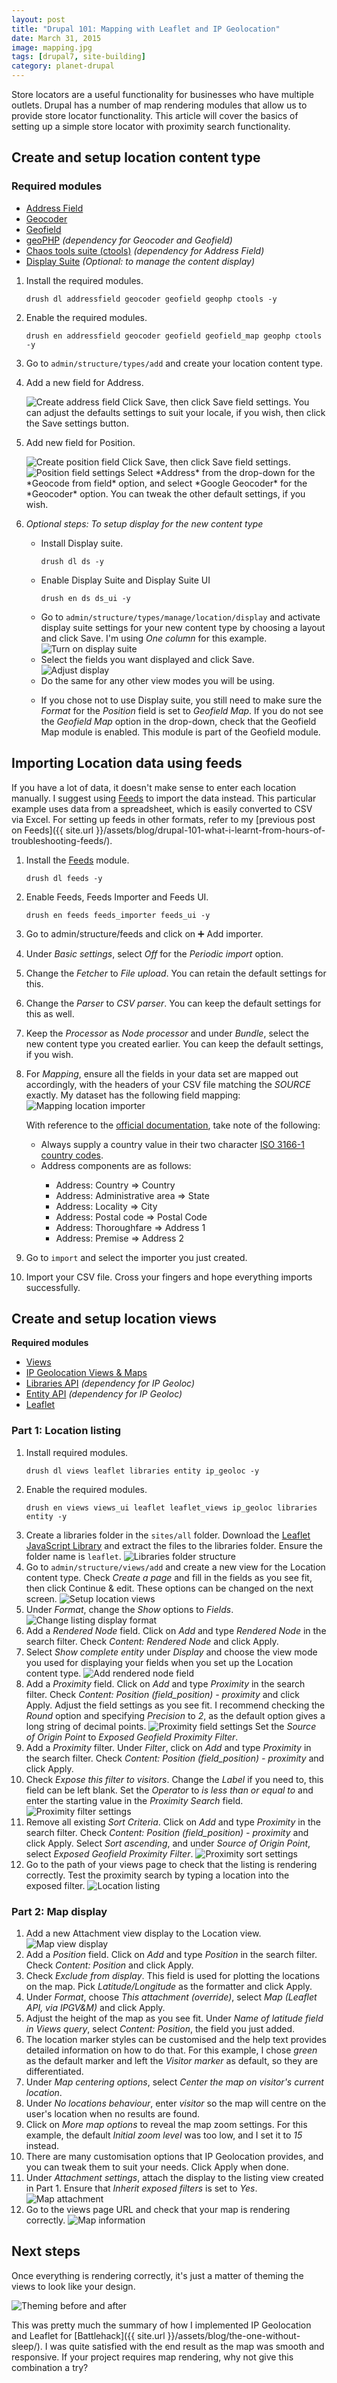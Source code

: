 ```yaml
---
layout: post
title: "Drupal 101: Mapping with Leaflet and IP Geolocation"
date: March 31, 2015
image: mapping.jpg
tags: [drupal7, site-building]
category: planet-drupal
---
```

Store locators are a useful functionality for businesses who have multiple outlets. Drupal has a number of map rendering modules that allow us to provide store locator functionality. This article will cover the basics of setting up a simple store locator with proximity search functionality.

## Create and setup location content type

### Required modules

<ul>
    <li class="no-margin"><a href="https://www.drupal.org/project/addressfield">Address Field</a></li>
    <li class="no-margin"><a href="https://www.drupal.org/project/geocoder">Geocoder</a></li>
    <li class="no-margin"><a href="https://www.drupal.org/project/geofield">Geofield</a></li>
    <li class="no-margin"><a href="https://www.drupal.org/project/geophp">geoPHP</a><em> (dependency for Geocoder and Geofield)</em></li>
    <li class="no-margin"><a href="https://www.drupal.org/project/ctools">Chaos tools suite (ctools)</a><em> (dependency for Address Field)</em></li>
    <li><a href="https://www.drupal.org/project/ds">Display Suite</a><em> (Optional: to manage the content display)</em></li>
</ul>

1. Install the required modules.
    <pre><code class="language-bash">drush dl addressfield geocoder geofield geophp ctools -y</code></pre>
2. Enable the required modules.
    <pre><code class="language-bash">drush en addressfield geocoder geofield geofield_map geophp ctools -y</code></pre>
3. Go to <code class="language-bash">admin/structure/types/add</code> and create your location content type.
4. Add a new field for Address.

    <img src="{{ site.url }}/assets/images/posts/maps/address-field.jpg" alt="Create address field"/>
    Click Save, then click Save field settings. You can adjust the defaults settings to suit your locale, if you wish, then click the Save settings button.
5. Add new field for Position.

    <img src="{{ site.url }}/assets/images/posts/maps/position-field.jpg" alt="Create position field"/>
    Click Save, then click Save field settings.

    <img src="{{ site.url }}/assets/images/posts/maps/position-field-settings.jpg" alt="Position field settings"/>
    Select *Address* from the drop-down for the *Geocode from field* option, and select *Google Geocoder* for the *Geocoder* option. You can tweak the other default settings, if you wish.
6. *Optional steps: To setup display for the new content type* 
    <ul>
    <li class="no-margin">Install Display suite.</li>
    <pre><code class="language-bash">drush dl ds -y</code></pre>
    <li class="no-margin">Enable Display Suite and Display Suite UI</li>
    <pre><code class="language-bash">drush en ds ds_ui -y</code></pre>
    <li class="no-margin">Go to <code class="language-bash">admin/structure/types/manage/location/display</code> and activate display suite settings for your new content type by choosing a layout and click Save. I'm using <em>One column</em> for this example.
    <img src="{{ site.url }}/assets/images/posts/maps/display-suite.jpg" alt="Turn on display suite"/>
    <li class="no-margin">Select the fields you want displayed and click Save.</li>
    <img src="{{ site.url }}/assets/images/posts/maps/display-suite-2.jpg" alt="Adjust display"/>
    <li class="no-margin">Do the same for any other view modes you will be using.</li>
7. If you chose not to use Display suite, you still need to make sure the *Format* for the *Position* field is set to *Geofield Map*. If you do not see the *Geofield Map* option in the drop-down, check that the Geofield Map module is enabled. This module is part of the Geofield module.

## Importing Location data using feeds

If you have a lot of data, it doesn't make sense to enter each location manually. I suggest using [Feeds](https://www.drupal.org/project/feeds) to import the data instead. This particular example uses data from a spreadsheet, which is easily converted to CSV via Excel. For setting up feeds in other formats, refer to my [previous post on Feeds]({{ site.url }}/assets/blog/drupal-101-what-i-learnt-from-hours-of-troubleshooting-feeds/). 

1. Install the [Feeds](https://www.drupal.org/project/feeds) module.
    <pre><code class="language-bash">drush dl feeds -y</code></pre>
2. Enable Feeds, Feeds Importer and Feeds UI.
    <pre><code class="language-bash">drush en feeds feeds_importer feeds_ui -y</code></pre>
3. Go to admin/structure/feeds and click on &#10133; Add importer.
4. Under *Basic settings*, select *Off* for the *Periodic import* option.
5. Change the *Fetcher* to *File upload*. You can retain the default settings for this.
6. Change the *Parser* to *CSV parser*. You can keep the default settings for this as well.
7. Keep the *Processor* as *Node processor* and under *Bundle*, select the new content type you created earlier. You can keep the default settings, if you wish.
8. For *Mapping*, ensure all the fields in your data set are mapped out accordingly, with the headers of your CSV file matching the *SOURCE* exactly. My dataset has the following field mapping:
    <img src="{{ site.url }}/assets/images/posts/maps/field-mapping.jpg" alt="Mapping location importer"/>

    <p class="no-margin">With reference to the <a href="https://www.drupal.org/node/1988472">official documentation</a>, take note of the following:</p>
    <ul>
    <li class="no-margin">Always supply a country value in their two character <a href="http://en.wikipedia.org/wiki/ISO_3166-1">ISO 3166-1 country codes</a>.</li>
    <li class="no-margin">Address components are as follows:</li>
        <ul>
        <li class="no-margin">Address: Country => Country</li>
        <li class="no-margin">Address: Administrative area => State</li>
        <li class="no-margin">Address: Locality => City</li>
        <li class="no-margin">Address: Postal code => Postal Code</li>
        <li class="no-margin">Address: Thoroughfare => Address 1</li>
        <li class="no-margin">Address: Premise => Address 2</li>
        </ul>
    </ul>
9. Go to <code class="language-bash">import</code> and select the importer you just created.
10. Import your CSV file. Cross your fingers and hope everything imports successfully.

## Create and setup location views

<p class="no-margin"><strong>Required modules</strong></p>
<ul>
    <li class="no-margin"><a href="https://www.drupal.org/project/views">Views</a></li>
    <li class="no-margin"><a href="https://www.drupal.org/project/ip_geoloc">IP Geolocation Views & Maps</a></li>
    <li class="no-margin"><a href="https://www.drupal.org/project/libraries">Libraries API</a><em> (dependency for IP Geoloc)</em></li>
    <li class="no-margin"><a href="https://www.drupal.org/project/entity">Entity API</a><em> (dependency for IP Geoloc)</em></li>
    <li><a href="https://www.drupal.org/project/leaflet">Leaflet</a></li>
</ul>

### Part 1: Location listing

1. Install required modules.
    <pre><code class="language-bash">drush dl views leaflet libraries entity ip_geoloc -y</code></pre>
2. Enable the required modules.
    <pre><code class="language-bash">drush en views views_ui leaflet leaflet_views ip_geoloc libraries entity -y</code></pre>
3. Create a libraries folder in the <code class="language-bash">sites/all</code> folder. Download the [Leaflet JavaScript Library](http://leafletjs.com/download.html) and extract the files to the libraries folder. Ensure the folder name is <code class="language-bash">leaflet</code>.
    <img src="{{ site.url }}/assets/images/posts/maps/libraries-folder.jpg" alt="Libraries folder structure"/>
4. Go to <code class="language-bash">admin/structure/views/add</code> and create a new view for the Location content type. Check *Create a page* and fill in the fields as you see fit, then click Continue & edit. These options can be changed on the next screen.
    <img src="{{ site.url }}/assets/images/posts/maps/views.jpg" alt="Setup location views"/>
5. Under *Format*, change the *Show* options to *Fields*.
    <img src="{{ site.url }}/assets/images/posts/maps/listing-format.jpg" alt="Change listing display format"/>
6. Add a *Rendered Node* field. Click on *Add* and type *Rendered Node* in the search filter. Check *Content: Rendered Node* and click Apply.
7. Select *Show complete entity* under *Display* and choose the view mode you used for displaying your fields when you set up the Location content type.
    <img src="{{ site.url }}/assets/images/posts/maps/rendered-node.jpg" alt="Add rendered node field"/>
8. Add a *Proximity* field. Click on *Add* and type *Proximity* in the search filter. Check *Content: Position (field_position) - proximity* and click Apply. Adjust the field settings as you see fit. I recommend checking the *Round* option and specifying *Precision* to *2*, as the default option gives a long string of decimal points.
    <img src="{{ site.url }}/assets/images/posts/maps/proximity-field.jpg" alt="Proximity field settings"/>
    Set the *Source of Origin Point* to *Exposed Geofield Proximity Filter*.
9. Add a *Proximity* filter. Under *Filter*, click on *Add* and type *Proximity* in the search filter. Check *Content: Position (field_position) - proximity* and click Apply.
10. Check *Expose this filter to visitors*. Change the *Label* if you need to, this field can be left blank. Set the *Operator* to *is less than or equal to* and enter the starting value in the *Proximity Search* field.
    <img src="{{ site.url }}/assets/images/posts/maps/proximity-filter.jpg" alt="Proximity filter settings"/>
11. Remove all existing *Sort Criteria*. Click on *Add* and type *Proximity* in the search filter. Check *Content: Position (field_position) - proximity* and click Apply. Select *Sort ascending*, and under *Source of Origin Point*, select *Exposed Geofield Proximity Filter*.
    <img src="{{ site.url }}/assets/images/posts/maps/proximity-sort.jpg" alt="Proximity sort settings"/>
12. Go to the path of your views page to check that the listing is rendering correctly. Test the proximity search by typing a location into the exposed filter.
    <img src="{{ site.url }}/assets/images/posts/maps/location-listing.jpg" alt="Location listing"/>

### Part 2: Map display

1. Add a new Attachment view display to the Location view.
    <img src="{{ site.url }}/assets/images/posts/maps/map-view.jpg" alt="Map view display"/>
2. Add a *Position* field. Click on *Add* and type *Position* in the search filter. Check *Content: Position* and click Apply. 
3. Check *Exclude from display*. This field is used for plotting the locations on the map. Pick *Latitude/Longitude* as the formatter and click Apply.
4. Under *Format*, choose *This attachment (override)*, select *Map (Leaflet API, via IPGV&M)* and click Apply. 
5. Adjust the height of the map as you see fit. Under *Name of latitude field in Views query*, select *Content: Position*, the field you just added.
6. The location marker styles can be customised and the help text provides detailed information on how to do that. For this example, I chose *green* as the default marker and left the *Visitor marker* as default, so they are differentiated.
7. Under *Map centering options*, select *Center the map on visitor's current location*.
8. Under *No locations behaviour*, enter *visitor* so the map will centre on the user's location when no results are found.
9. Click on *More map options* to reveal the map zoom settings. For this example, the default *Initial zoom level* was too low, and I set it to *15* instead.
10. There are many customisation options that IP Geolocation provides, and you can tweak them to suit your needs. Click Apply when done.
11. Under *Attachment settings*, attach the display to the listing view created in Part 1. Ensure that *Inherit exposed filters* is set to *Yes*. 
    <img src="{{ site.url }}/assets/images/posts/maps/map-attachment.jpg" alt="Map attachment"/>
12. Go to the views page URL and check that your map is rendering correctly.
    <img src="{{ site.url }}/assets/images/posts/maps/map-pop-up.jpg" alt="Map information"/>

## Next steps

Once everything is rendering correctly, it's just a matter of theming the views to look like your design.

<img src="{{ site.url }}/assets/images/posts/maps/theming-ba.jpg" alt="Theming before and after"/>

This was pretty much the summary of how I implemented IP Geolocation and Leaflet for [Battlehack]({{ site.url }}/assets/blog/the-one-without-sleep/). I was quite satisfied with the end result as the map was smooth and responsive. If your project requires map rendering, why not give this combination a try?

